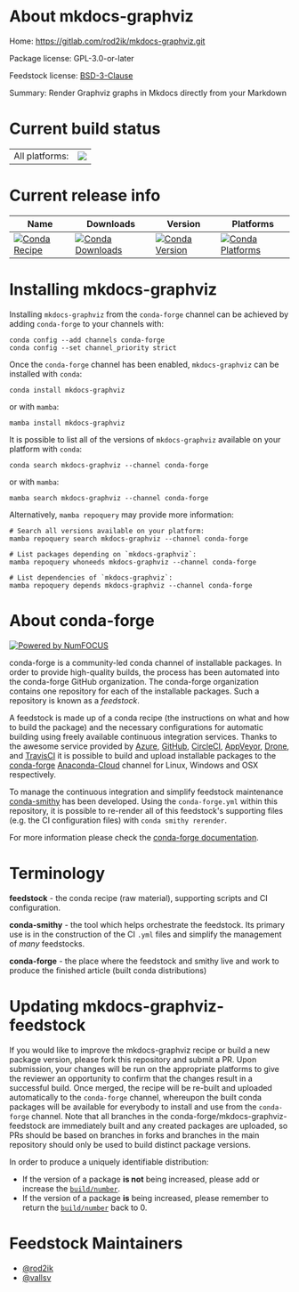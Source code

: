 About mkdocs-graphviz
=====================

Home: https://gitlab.com/rod2ik/mkdocs-graphviz.git

Package license: GPL-3.0-or-later

Feedstock license: [BSD-3-Clause](https://github.com/conda-forge/mkdocs-graphviz-feedstock/blob/main/LICENSE.txt)

Summary: Render Graphviz graphs in Mkdocs directly from your Markdown

Current build status
====================


<table><tr><td>All platforms:</td>
    <td>
      <a href="https://dev.azure.com/conda-forge/feedstock-builds/_build/latest?definitionId=16103&branchName=main">
        <img src="https://dev.azure.com/conda-forge/feedstock-builds/_apis/build/status/mkdocs-graphviz-feedstock?branchName=main">
      </a>
    </td>
  </tr>
</table>

Current release info
====================

| Name | Downloads | Version | Platforms |
| --- | --- | --- | --- |
| [![Conda Recipe](https://img.shields.io/badge/recipe-mkdocs--graphviz-green.svg)](https://anaconda.org/conda-forge/mkdocs-graphviz) | [![Conda Downloads](https://img.shields.io/conda/dn/conda-forge/mkdocs-graphviz.svg)](https://anaconda.org/conda-forge/mkdocs-graphviz) | [![Conda Version](https://img.shields.io/conda/vn/conda-forge/mkdocs-graphviz.svg)](https://anaconda.org/conda-forge/mkdocs-graphviz) | [![Conda Platforms](https://img.shields.io/conda/pn/conda-forge/mkdocs-graphviz.svg)](https://anaconda.org/conda-forge/mkdocs-graphviz) |

Installing mkdocs-graphviz
==========================

Installing `mkdocs-graphviz` from the `conda-forge` channel can be achieved by adding `conda-forge` to your channels with:

```
conda config --add channels conda-forge
conda config --set channel_priority strict
```

Once the `conda-forge` channel has been enabled, `mkdocs-graphviz` can be installed with `conda`:

```
conda install mkdocs-graphviz
```

or with `mamba`:

```
mamba install mkdocs-graphviz
```

It is possible to list all of the versions of `mkdocs-graphviz` available on your platform with `conda`:

```
conda search mkdocs-graphviz --channel conda-forge
```

or with `mamba`:

```
mamba search mkdocs-graphviz --channel conda-forge
```

Alternatively, `mamba repoquery` may provide more information:

```
# Search all versions available on your platform:
mamba repoquery search mkdocs-graphviz --channel conda-forge

# List packages depending on `mkdocs-graphviz`:
mamba repoquery whoneeds mkdocs-graphviz --channel conda-forge

# List dependencies of `mkdocs-graphviz`:
mamba repoquery depends mkdocs-graphviz --channel conda-forge
```


About conda-forge
=================

[![Powered by
NumFOCUS](https://img.shields.io/badge/powered%20by-NumFOCUS-orange.svg?style=flat&colorA=E1523D&colorB=007D8A)](https://numfocus.org)

conda-forge is a community-led conda channel of installable packages.
In order to provide high-quality builds, the process has been automated into the
conda-forge GitHub organization. The conda-forge organization contains one repository
for each of the installable packages. Such a repository is known as a *feedstock*.

A feedstock is made up of a conda recipe (the instructions on what and how to build
the package) and the necessary configurations for automatic building using freely
available continuous integration services. Thanks to the awesome service provided by
[Azure](https://azure.microsoft.com/en-us/services/devops/), [GitHub](https://github.com/),
[CircleCI](https://circleci.com/), [AppVeyor](https://www.appveyor.com/),
[Drone](https://cloud.drone.io/welcome), and [TravisCI](https://travis-ci.com/)
it is possible to build and upload installable packages to the
[conda-forge](https://anaconda.org/conda-forge) [Anaconda-Cloud](https://anaconda.org/)
channel for Linux, Windows and OSX respectively.

To manage the continuous integration and simplify feedstock maintenance
[conda-smithy](https://github.com/conda-forge/conda-smithy) has been developed.
Using the ``conda-forge.yml`` within this repository, it is possible to re-render all of
this feedstock's supporting files (e.g. the CI configuration files) with ``conda smithy rerender``.

For more information please check the [conda-forge documentation](https://conda-forge.org/docs/).

Terminology
===========

**feedstock** - the conda recipe (raw material), supporting scripts and CI configuration.

**conda-smithy** - the tool which helps orchestrate the feedstock.
                   Its primary use is in the construction of the CI ``.yml`` files
                   and simplify the management of *many* feedstocks.

**conda-forge** - the place where the feedstock and smithy live and work to
                  produce the finished article (built conda distributions)


Updating mkdocs-graphviz-feedstock
==================================

If you would like to improve the mkdocs-graphviz recipe or build a new
package version, please fork this repository and submit a PR. Upon submission,
your changes will be run on the appropriate platforms to give the reviewer an
opportunity to confirm that the changes result in a successful build. Once
merged, the recipe will be re-built and uploaded automatically to the
`conda-forge` channel, whereupon the built conda packages will be available for
everybody to install and use from the `conda-forge` channel.
Note that all branches in the conda-forge/mkdocs-graphviz-feedstock are
immediately built and any created packages are uploaded, so PRs should be based
on branches in forks and branches in the main repository should only be used to
build distinct package versions.

In order to produce a uniquely identifiable distribution:
 * If the version of a package **is not** being increased, please add or increase
   the [``build/number``](https://docs.conda.io/projects/conda-build/en/latest/resources/define-metadata.html#build-number-and-string).
 * If the version of a package **is** being increased, please remember to return
   the [``build/number``](https://docs.conda.io/projects/conda-build/en/latest/resources/define-metadata.html#build-number-and-string)
   back to 0.

Feedstock Maintainers
=====================

* [@rod2ik](https://github.com/rod2ik/)
* [@vallsv](https://github.com/vallsv/)

